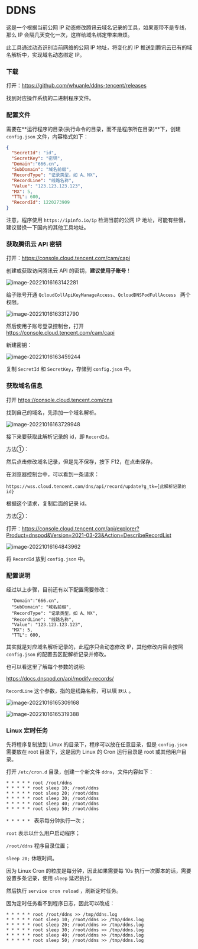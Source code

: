 # DDNS

这是一个根据当前公网 IP 动态修改腾讯云域名记录的工具，如果宽带不是专线，那么 IP 会隔几天变化一次，这样给域名绑定带来麻烦。

此工具通过动态识别当前网络的公网 IP 地址，将变化的 IP 推送到腾讯云已有的域名解析中，实现域名动态绑定 IP。



### 下载

打开：https://github.com/whuanle/ddns-tencent/releases

找到对应操作系统的二进制程序文件。



### 配置文件

需要在**运行程序的目录(执行命令的目录，而不是程序所在目录)**下，创建 `config.json` 文件，内容格式如下：

```json
{
  "SecretId": "id",
  "SecretKey": "密钥",
  "Domain":"666.cn",
  "SubDomain": "域名前缀",
  "RecordType": "记录类型，如 A、NX",
  "RecordLine": "线路名称",
  "Value": "123.123.123.123",
  "MX": 5,
  "TTL": 600,
  "RecordId": 1220273909
}
```



注意，程序使用 `https://ipinfo.io/ip` 检测当前的公网 IP 地址，可能有些慢，建议替换一下国内的其他工具地址。



### 获取腾讯云 API 密钥

打开：https://console.cloud.tencent.com/cam/capi

创建或获取访问腾讯云 API 的密钥，**建议使用子账号**！

![image-20221016163142281](images/image-20221016163142281.png)



给子账号开通 `QcloudCollApiKeyManageAccess`、`QcloudDNSPodFullAccess ` 两个权限。



![image-20221016163312790](images/image-20221016163312790.png)



然后使用子账号登录控制台，打开 https://console.cloud.tencent.com/cam/capi

新建密钥：

![image-20221016163459244](images/image-20221016163459244.png)

复制 `SecretId` 和 `SecretKey`，存储到 `config.json` 中。



### 获取域名信息

打开 https://console.cloud.tencent.com/cns

找到自己的域名，先添加一个域名解析。

![image-20221016163729948](images/image-20221016163729948.png)



接下来要获取此解析记录的 id，即 `RecordId`。



方法①：

然后点击修改域名记录，但是先不保存，按下 F12，在点击保存。

在浏览器控制台中，可以看到一条请求：

```
https://wss.cloud.tencent.com/dns/api/record/update?g_tk={此解析记录的id}
```



根据这个请求，复制后面的记录 id。



方法②：

打开：https://console.cloud.tencent.com/api/explorer?Product=dnspod&Version=2021-03-23&Action=DescribeRecordList

![image-20221016164843962](images/image-20221016164843962.png)



将 `RecordId` 放到 `config.json` 中。



### 配置说明

经过以上步骤，目前还有以下配置需要修改：

```
  "Domain":"666.cn",
  "SubDomain": "域名前缀",
  "RecordType": "记录类型，如 A、NX",
  "RecordLine": "线路名称",
  "Value": "123.123.123.123",
  "MX": 5,
  "TTL": 600,
```



其实就是对应域名解析记录的，此程序只会动态修改 IP，其他修改内容会按照 `config.json` 的配置去区配解析记录并修改。

也可以看这里了解每个参数的说明:

https://docs.dnspod.cn/api/modify-records/





`RecordLine` 这个参数，指的是线路名称，可以填 `默认` 。

![image-20221016165309168](images/image-20221016165309168.png)

![image-20221016165319388](images/image-20221016165319388.png)



### Linux 定时任务

先将程序复制放到 Linux 的目录下，程序可以放在任意目录，但是 `config.json` 需要放在 root 目录下，这是因为 Linux 的 Cron  运行目录是 root 或其他用户目录。

打开 `/etc/cron.d` 目录，创建一个新文件 `ddns`，文件内容如下：

```
* * * * * root /root/ddns
* * * * * root sleep 10; /root/ddns
* * * * * root sleep 20; /root/ddns
* * * * * root sleep 30; /root/ddns
* * * * * root sleep 40; /root/ddns
* * * * * root sleep 50; /root/ddns
```



`* * * * * ` 表示每分钟执行一次；

`root` 表示以什么用户启动程序；

`/root/ddns` 程序目录位置；

`sleep 20;` 休眠时间。



因为 Linux Cron 的粒度是每分钟，因此如果需要每 10s 执行一次脚本的话，需要设置多条记录，使用 `sleep` 延迟执行。

然后执行 `service cron reload` ，刷新定时任务。



因为定时任务看不到程序日志，因此可以改成：

```
* * * * * root /root/ddns >> /tmp/ddns.log
* * * * * root sleep 10; /root/ddns >> /tmp/ddns.log
* * * * * root sleep 20; /root/ddns >> /tmp/ddns.log
* * * * * root sleep 30; /root/ddns >> /tmp/ddns.log
* * * * * root sleep 40; /root/ddns >> /tmp/ddns.log
* * * * * root sleep 50; /root/ddns >> /tmp/ddns.log
```

